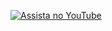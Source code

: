 [![Assista no YouTube](https://img.youtube.com/vi/zw14x1eIjCI/hqdefault.jpg)](https://www.youtube.com/watch?v=zw14x1eIjCI)
